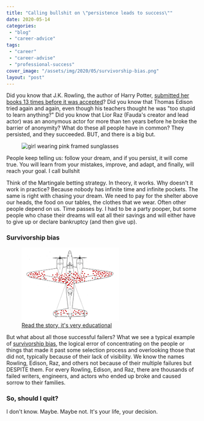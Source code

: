 ```yaml
---
title: "Calling bullshit on \"persistence leads to success\""
date: 2020-05-14
categories: 
 - "blog"
 - "career-advice"
tags: 
 - "career"
 - "career-advise"
 - "professional-success"
cover_image: "/assets/img/2020/05/survivorship-bias.png"
layout: "post"
---
```


<!-- wp:paragraph -->
Did you know that J.K. Rowling, the author of Harry Potter, [submitted her books 13 times before it was accepted](https://gorelik.net/2019/09/16/book-review-the-formula-by-a-l-barabasi/)? Did you know that Thomas Edison tried again and again, even though his teachers thought he was "too stupid to learn anything?" Did you know that Lior Raz (Fauda's creator and lead actor) was an anonymous actor for more than ten years before he broke the barrier of anonymity? What do these all people have in common? They persisted, and they succeeded. BUT, and there is a big but.


<!-- /wp:paragraph -->

<!-- wp:image {"align":"right","width":250,"height":167} -->
<div class="wp-block-image"><figure class="alignright is-resized"><img src="https://images.unsplash.com/photo-1518548183878-5e1fcea68bb9?ixlib=rb-1.2.1&amp;ixid=eyJhcHBfaWQiOjEyMDd9&amp;auto=format&amp;fit=crop&amp;w=1000&amp;q=80" alt="girl wearing pink framed sunglasses" width="250" height="167"></figure></div>


<!-- /wp:image -->

<!-- wp:paragraph -->
People keep telling us: follow your dream, and if you persist, it will come true. You will learn from your mistakes, improve, and adapt, and finally, will reach your goal. I call bullshit


<!-- /wp:paragraph -->

<!-- wp:paragraph -->
Think of the Martingale betting strategy. In theory, it works. Why doesn't it work in practice? Because nobody has infinite time and infinite pockets. The same is right with chasing your dream. We need to pay for the shelter above our heads, the food on our tables, the clothes that we wear. Often other people depend on us. Time passes by. I had to be a party pooper, but some people who chase their dreams will eat all their savings and will either have to give up or declare bankruptcy (and then give up).


<!-- /wp:paragraph -->

<!-- wp:heading {"level":3} -->
### Survivorship bias


<!-- /wp:heading -->

<!-- wp:image {"align":"left","id":3261,"width":256,"height":191,"sizeSlug":"large"} -->
<div class="wp-block-image"><figure class="alignleft size-large is-resized"><img src="/assets/img/2020/05/survivorship-bias.png" class="wp-image-3261" width="256" height="191"><figcaption><a href="https://en.wikipedia.org/wiki/Survivorship_bias#In_the_military">Read the story, it's very educational</a></figcaption></figure></div>


<!-- /wp:image -->

<!-- wp:paragraph -->
But what about all those successful failers? What we see a typical example of [survivorship bias](https://en.wikipedia.org/wiki/Survivorship_bias), the logical error of concentrating on the people or things that made it past some selection process and overlooking those that did not, typically because of their lack of visibility. We know the names Rowling, Edison, Raz, and others not because of their multiple failures but DESPITE them. For every Rowling, Edison, and Raz, there are thousands of failed writers, engineers, and actors who ended up broke and caused sorrow to their families.


<!-- /wp:paragraph -->

<!-- wp:heading {"level":3} -->
### So, should I quit?


<!-- /wp:heading -->

<!-- wp:paragraph -->
I don't know. Maybe. Maybe not. It's your life, your decision.


<!-- /wp:paragraph -->
